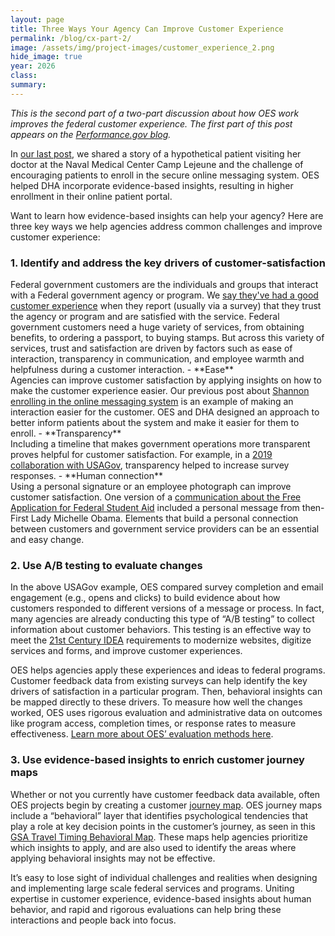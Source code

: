 ```yaml
---	
layout: page	
title: Three Ways Your Agency Can Improve Customer Experience
permalink: /blog/cx-part-2/	
image: /assets/img/project-images/customer_experience_2.png
hide_image: true
year: 2026
class:	
summary: 	
---	
```


*This is the second part of a two-part discussion about how OES work improves the federal customer experience. The first part of this post appears on the  <a href="https://www.performance.gov/blog/spotlight-government-team-works-to-improve-services-for-all/" target="_blank">Performance.gov blog</a>.*

In <a href="https://oes.gsa.gov/blog/cx-part-1/" target="_blank">our last post</a>, we shared a story of a hypothetical patient visiting her doctor at the Naval Medical Center Camp Lejeune and the challenge of encouraging patients to enroll in the secure online messaging system. OES helped DHA incorporate evidence-based insights, resulting in higher enrollment in their online patient portal.

Want to learn how evidence-based insights can help your agency? Here are three key ways we help agencies address common challenges and improve customer experience:
 
<h3>1. Identify and address the key drivers of customer-satisfaction</h3>
Federal government customers are the individuals and groups that interact with a Federal government agency or program. We <a href="http://performance.gov/cx/blog/what-we-learned-from-customers-2020/" target="_blank">say they've had a good customer experience</a> when they report (usually via a survey) that they trust the agency or program and are satisfied with the service. Federal government customers need a huge variety of services, from obtaining benefits, to ordering a passport, to buying stamps. But across this variety of services, trust and satisfaction are driven by factors such as ease of interaction, transparency in communication, and employee warmth and helpfulness during a customer interaction. 
- **Ease**<br>
Agencies can improve customer satisfaction by applying insights on how to make the customer experience easier. Our previous post about <a href="https://www.performance.gov/blog/spotlight-government-team-works-to-improve-services-for-all/" target="_blank">Shannon enrolling in the online messaging system</a> is an example of making an interaction easier for the customer. OES and DHA designed an approach to better inform patients about the system and make it easier for them to enroll. 
- **Transparency** <br>
Including a timeline that makes government operations more transparent proves helpful for customer satisfaction. For example, in a <a href="https://oes.gsa.gov/projects/USAGov-survey/" target="_blank">2019 collaboration with USAGov</a>, transparency helped to increase survey responses.
- **Human connection** <br>
Using a personal signature or an employee photograph can improve customer satisfaction. One version of a <a href="https://oes.gsa.gov/assets/abstracts/1615-Financial-Aid-for-HUD-Assisted-Youth.pdf" target="_blank">communication about the Free Application for Federal Student Aid</a> included a personal message from then-First Lady Michelle Obama. Elements that build a personal connection between customers and government service providers can be an essential and easy change. 

<h3>2. Use A/B testing to evaluate changes </h3>
In the above USAGov example, OES compared survey completion and email engagement (e.g., opens and clicks) to build evidence about how customers responded to different versions of a message or process. In fact, many agencies are already conducting this type of “A/B testing” to collect information about customer behaviors. This testing is an effective way to meet the <a href="https://digital.gov/resources/21st-century-integrated-digital-experience-act/" target="_blank">21st Century IDEA</a> requirements to modernize websites, digitize services and forms, and improve customer experiences.
 
OES helps agencies apply these experiences and ideas to federal programs. Customer feedback data from existing surveys can help identify the key drivers of satisfaction in a particular program. Then, behavioral insights can be mapped directly to these drivers. To measure how well the changes worked, OES uses rigorous evaluation and administrative data on outcomes like program access, completion times, or response rates to measure effectiveness. <a href="https://oes.gsa.gov/methods/" target="_blank">Learn more about OES’ evaluation methods here</a>. 

<h3>3. Use evidence-based insights to enrich customer journey maps</h3>
Whether or not you currently have customer feedback data available, often OES projects begin by creating a customer <a href="https://www.performance.gov/cx/blog/mapping-cx-journey/" target="_blank">journey map</a>. OES journey maps include a “behavioral” layer that identifies psychological tendencies that play a role at key decision points in the customer’s journey, as seen in this <a href="https://www.performance.gov/cx/blog/mapping-cx-journey/" target="_blank">GSA Travel Timing Behavioral Map</a>. These maps help agencies prioritize which insights to apply, and are also used to identify the areas where applying behavioral insights may not be effective.

It’s easy to lose sight of individual challenges and realities when designing and implementing large scale federal services and programs. Uniting expertise in customer experience, evidence-based insights about human behavior, and rapid and rigorous evaluations can help bring these interactions and people back into focus.
